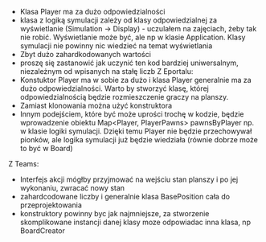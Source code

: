 - Klasa Player ma za dużo odpowiedzialności
- klasa z logiką symulacji zależy od klasy odpowiedzialnej za wyświetlanie (Simulation -> Display) - uczulałem na zajęciach, żeby tak nie robić. Wyświetlanie może być, ale np w klasie Application. Klasy symulacji nie powinny nic wiedzieć na temat wyświetlania
- Zbyt dużo zahardkodowanych wartości
- proszę się zastanowić jak uczynić ten kod bardziej uniwersalnym, niezależnym od wpisanych na stałę liczb
Z Eportalu:
- Konstuktor Player ma w sobie za dużo i klasa Player generalnie ma za dużo odpowiedzialności. Warto by stworzyć klasę, której odpowiedzialnością będzie rozmieszczenie graczy na planszy.
- Zamiast klonowania można użyć konstruktora
- Innym podejściem, które być może uprości trochę w kodzie, będzie wprowadzenie obiektu Map<Player, PlayerPawns> pawnsByPlayer np. w klasie logiki symulacji. Dzięki temu Player nie będzie przechowywał pionków, ale logika symulacji już będzie wiedziała (równie dobrze może to być w Board)

Z Teams:
- Interfejs akcji mógłby przyjmować na wejściu stan planszy i po jej wykonaniu, zwracać nowy stan
- zahardcodowane liczby i generalnie klasa BasePosition cała do przeprojektowania
- konstruktory powinny byc jak najmniejsze, za stworzenie skomplikowane instancji danej klasy moze odpowiadac inna klasa, np BoardCreator